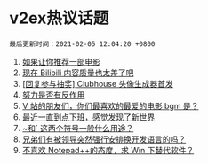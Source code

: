 # v2ex热议话题

`最后更新时间：2021-02-05 12:04:20 +0800`

1. [如果让你推荐一部电影](https://www.v2ex.com/t/751220)
1. [现在 Bilibili 内容质量也太差了吧](https://www.v2ex.com/t/751221)
1. [[回复参与抽奖] Clubhouse 头像生成器首发](https://www.v2ex.com/t/751338)
1. [努力是否有反作用](https://www.v2ex.com/t/751265)
1. [V 站的朋友们，你们最喜欢的最爱的电影 bgm 是？](https://www.v2ex.com/t/751257)
1. [最近一直到点下班，感觉发现了新世界](https://www.v2ex.com/t/751309)
1. [~和` 这两个符号一般什么用途？](https://www.v2ex.com/t/751270)
1. [兄弟们有被领导突然强行安排换开发语言的吗？](https://www.v2ex.com/t/751355)
1. [不喜欢 Notepad++的态度，求 Win 下替代软件？](https://www.v2ex.com/t/751483)

